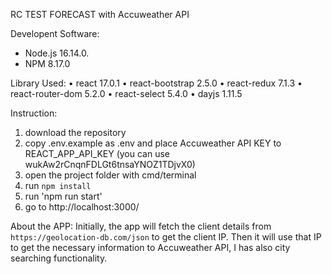 RC TEST FORECAST with Accuweather API

Developent Software:

- Node.js 16.14.0.
- NPM 8.17.0

Library Used:
  • react 17.0.1
  • react-bootstrap 2.5.0
  • react-redux 7.1.3
  • react-router-dom 5.2.0
  • react-select 5.4.0
  • dayjs 1.11.5

Instruction:

1. download the repository
2. copy .env.example as .env and place Accuweather API KEY to REACT_APP_API_KEY (you can use wukAw2rCnqnFDLGt6tnsaYNOZ1TDjvX0)
3. open the project folder with cmd/terminal
4. run `npm install`
5. run 'npm run start'
6. go to http://localhost:3000/

About the APP:
  Initially, the app will fetch the client details from `https://geolocation-db.com/json` to get the client IP.
  Then it will use that IP to get the necessary information to Accuweather API, I has also city searching functionality.
